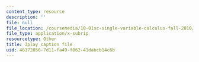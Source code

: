 ```yaml
---
content_type: resource
description: ''
file: null
file_location: /coursemedia/18-01sc-single-variable-calculus-fall-2010/461728567d11fa49f06241dabcb14c6b_--lPz7VFnKI.srt
file_type: application/x-subrip
resourcetype: Other
title: 3play caption file
uid: 46172856-7d11-fa49-f062-41dabcb14c6b
---
```

